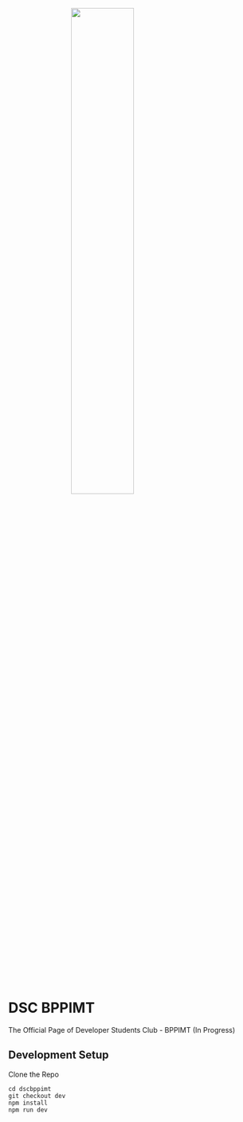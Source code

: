 <img src = "https://drive.google.com/uc?export=view&id=1mlkM3C2FMDcvchzSPwxL9D3EebpZrFnR" style="display: block;
  margin-left: auto;
  margin-right: auto;
  width: 50%;r">

# DSC BPPIMT
The Official Page of Developer Students Club - BPPIMT (In Progress)

## Development Setup 

Clone the Repo

```
cd dscbppimt
git checkout dev
npm install
npm run dev
```

